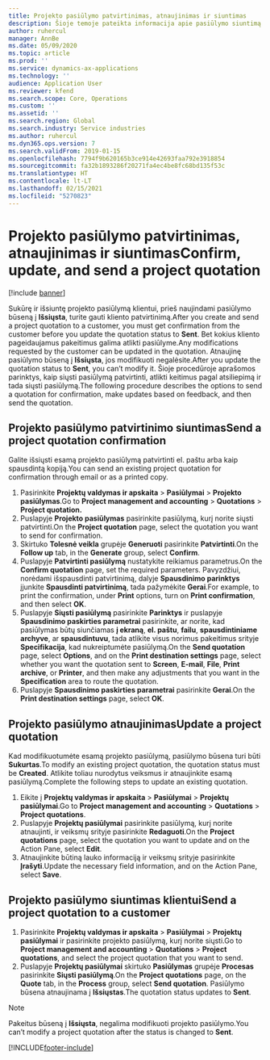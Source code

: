 ```yaml
---
title: Projekto pasiūlymo patvirtinimas, atnaujinimas ir siuntimas
description: Šioje temoje pateikta informacija apie pasiūlymo siuntimą klientui patvirtinti, keisti pagal atsiliepimą, tada iš naujo išsiųsti pasiūlymą.
author: ruhercul
manager: AnnBe
ms.date: 05/09/2020
ms.topic: article
ms.prod: ''
ms.service: dynamics-ax-applications
ms.technology: ''
audience: Application User
ms.reviewer: kfend
ms.search.scope: Core, Operations
ms.custom: ''
ms.assetid: ''
ms.search.region: Global
ms.search.industry: Service industries
ms.author: ruhercul
ms.dyn365.ops.version: 7
ms.search.validFrom: 2019-01-15
ms.openlocfilehash: 7794f9b620165b3ce914e42693faa792e3918854
ms.sourcegitcommit: fa32b1893286f20271fa4ec4be8fc68bd135f53c
ms.translationtype: HT
ms.contentlocale: lt-LT
ms.lasthandoff: 02/15/2021
ms.locfileid: "5270823"
---
```

# <a name="confirm-update-and-send-a-project-quotation"></a><span data-ttu-id="a0e3d-103">Projekto pasiūlymo patvirtinimas, atnaujinimas ir siuntimas</span><span class="sxs-lookup"><span data-stu-id="a0e3d-103">Confirm, update, and send a project quotation</span></span>

[!include [banner](../includes/banner.md)]

<span data-ttu-id="a0e3d-104">Sukūrę ir išsiuntę projekto pasiūlymą klientui, prieš naujindami pasiūlymo būseną į **Išsiųsta**, turite gauti kliento patvirtinimą.</span><span class="sxs-lookup"><span data-stu-id="a0e3d-104">After you create and send a project quotation to a customer, you must get confirmation from the customer before you update the quotation status to **Sent**.</span></span> <span data-ttu-id="a0e3d-105">Bet kokius kliento pageidaujamus pakeitimus galima atlikti pasiūlyme.</span><span class="sxs-lookup"><span data-stu-id="a0e3d-105">Any modifications requested by the customer can be updated in the quotation.</span></span> <span data-ttu-id="a0e3d-106">Atnaujinę pasiūlymo būseną į **Išsiųsta**, jos modifikuoti negalėsite.</span><span class="sxs-lookup"><span data-stu-id="a0e3d-106">After you update the quotation status to **Sent**, you can’t modify it.</span></span> <span data-ttu-id="a0e3d-107">Šioje procedūroje aprašomos parinktys, kaip siųsti pasiūlymą patvirtinti, atlikti keitimus pagal atsiliepimą ir tada siųsti pasiūlymą.</span><span class="sxs-lookup"><span data-stu-id="a0e3d-107">The following procedure describes the options to send a quotation for confirmation, make updates based on feedback, and then send the quotation.</span></span>

## <a name="send-a-project-quotation-confirmation"></a><span data-ttu-id="a0e3d-108">Projekto pasiūlymo patvirtinimo siuntimas</span><span class="sxs-lookup"><span data-stu-id="a0e3d-108">Send a project quotation confirmation</span></span>  

<span data-ttu-id="a0e3d-109">Galite išsiųsti esamą projekto pasiūlymą patvirtinti el. paštu arba kaip spausdintą kopiją.</span><span class="sxs-lookup"><span data-stu-id="a0e3d-109">You can send an existing project quotation for confirmation through email or as a printed copy.</span></span> 

1. <span data-ttu-id="a0e3d-110">Pasirinkite **Projektų valdymas ir apskaita** > **Pasiūlymai** > **Projekto pasiūlymas**.</span><span class="sxs-lookup"><span data-stu-id="a0e3d-110">Go to **Project management and accounting** > **Quotations** > **Project quotation.**</span></span> 
2. <span data-ttu-id="a0e3d-111">Puslapyje **Projekto pasiūlymas** pasirinkite pasiūlymą, kurį norite siųsti patvirtinti.</span><span class="sxs-lookup"><span data-stu-id="a0e3d-111">On the **Project quotation** page, select the quotation you want to send for confirmation.</span></span> 
3. <span data-ttu-id="a0e3d-112">Skirtuko **Tolesnė veikla** grupėje **Generuoti** pasirinkite **Patvirtinti**.</span><span class="sxs-lookup"><span data-stu-id="a0e3d-112">On the **Follow up** tab, in the **Generate** group, select **Confirm**.</span></span> 
4. <span data-ttu-id="a0e3d-113">Puslapyje **Patvirtinti pasiūlymą** nustatykite reikiamus parametrus.</span><span class="sxs-lookup"><span data-stu-id="a0e3d-113">On the **Confirm quotation** page, set the required parameters.</span></span> <span data-ttu-id="a0e3d-114">Pavyzdžiui, norėdami išspausdinti patvirtinimą, dalyje **Spausdinimo parinktys** įjunkite **Spausdinti patvirtinimą**, tada pažymėkite **Gerai**.</span><span class="sxs-lookup"><span data-stu-id="a0e3d-114">For example, to print the confirmation, under **Print** options, turn on **Print confirmation**, and then select **OK**.</span></span>
5. <span data-ttu-id="a0e3d-115">Puslapyje **Siųsti pasiūlymą** pasirinkite **Parinktys** ir puslapyje **Spausdinimo paskirties parametrai** pasirinkite, ar norite, kad pasiūlymas būtų siunčiamas **į ekraną**, **el. paštu**, **failu**, **spausdintiniame archyve**, ar **spausdintuvu**, tada atlikite visus norimus pakeitimus srityje **Specifikacija**, kad nukreiptumėte pasiūlymą.</span><span class="sxs-lookup"><span data-stu-id="a0e3d-115">On the **Send quotation** page, select **Options**, and on the **Print destination settings** page, select whether you want the quotation sent to **Screen**, **E-mail**, **File**, **Print archive**, or **Printer**, and then make any adjustments that you want in the **Specification** area to route the quotation.</span></span>
6. <span data-ttu-id="a0e3d-116">Puslapyje **Spausdinimo paskirties parametrai** pasirinkite **Gerai**.</span><span class="sxs-lookup"><span data-stu-id="a0e3d-116">On the **Print destination settings** page, select **OK**.</span></span>  

## <a name="update-a-project-quotation"></a><span data-ttu-id="a0e3d-117">Projekto pasiūlymo atnaujinimas</span><span class="sxs-lookup"><span data-stu-id="a0e3d-117">Update a project quotation</span></span>

<span data-ttu-id="a0e3d-118">Kad modifikuotumėte esamą projekto pasiūlymą, pasiūlymo būsena turi būti **Sukurtas**.</span><span class="sxs-lookup"><span data-stu-id="a0e3d-118">To modify an existing project quotation, the quotation status must be **Created**.</span></span> <span data-ttu-id="a0e3d-119">Atlikite toliau nurodytus veiksmus ir atnaujinkite esamą pasiūlymą.</span><span class="sxs-lookup"><span data-stu-id="a0e3d-119">Complete the following steps to update an existing quotation.</span></span> 

1. <span data-ttu-id="a0e3d-120">Eikite į **Projektų valdymas ir apskaita** > **Pasiūlymai** > **Projektų pasiūlymai**.</span><span class="sxs-lookup"><span data-stu-id="a0e3d-120">Go to **Project management and accounting** > **Quotations** > **Project quotations**.</span></span>
2. <span data-ttu-id="a0e3d-121">Puslapyje **Projektų pasiūlymai** pasirinkite pasiūlymą, kurį norite atnaujinti, ir veiksmų srityje pasirinkite **Redaguoti**.</span><span class="sxs-lookup"><span data-stu-id="a0e3d-121">On the **Project quotations** page, select the quotation you want to update and on the Action Pane, select **Edit**.</span></span>
3. <span data-ttu-id="a0e3d-122">Atnaujinkite būtiną lauko informaciją ir veiksmų srityje pasirinkite **Įrašyti**.</span><span class="sxs-lookup"><span data-stu-id="a0e3d-122">Update the necessary field information, and on the Action Pane, select **Save**.</span></span>  

## <a name="send-a-project-quotation-to-a-customer"></a><span data-ttu-id="a0e3d-123">Projekto pasiūlymo siuntimas klientui</span><span class="sxs-lookup"><span data-stu-id="a0e3d-123">Send a project quotation to a customer</span></span> 

1. <span data-ttu-id="a0e3d-124">Pasirinkite **Projektų valdymas ir apskaita** > **Pasiūlymai** > **Projektų pasiūlymai** ir pasirinkite projekto pasiūlymą, kurį norite siųsti.</span><span class="sxs-lookup"><span data-stu-id="a0e3d-124">Go to **Project management and accounting** > **Quotations** > **Project quotations**, and select the project quotation that you want to send.</span></span>
2. <span data-ttu-id="a0e3d-125">Puslapyje **Projektų pasiūlymai** skirtuko **Pasiūlymas** grupėje **Procesas** pasirinkite **Siųsti pasiūlymą**.</span><span class="sxs-lookup"><span data-stu-id="a0e3d-125">On the **Project quotations** page, on the **Quote** tab, in the **Process** group, select **Send quotation**.</span></span> <span data-ttu-id="a0e3d-126">Pasiūlymo būsena atnaujinama į **Išsiųstas**.</span><span class="sxs-lookup"><span data-stu-id="a0e3d-126">The quotation status updates to **Sent**.</span></span>

> [!NOTE]
> <span data-ttu-id="a0e3d-127">Pakeitus būseną į **Išsiųsta**, negalima modifikuoti projekto pasiūlymo.</span><span class="sxs-lookup"><span data-stu-id="a0e3d-127">You can’t modify a project quotation after the status is changed to **Sent**.</span></span>


[!INCLUDE[footer-include](../includes/footer-banner.md)]